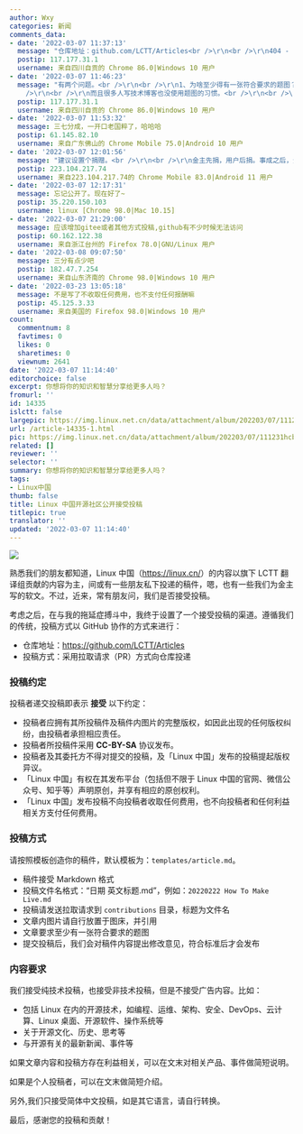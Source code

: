 ```yaml
---
author: Wxy
categories: 新闻
comments_data:
- date: '2022-03-07 11:37:13'
  message: "仓库地址：github.com/LCTT/Articles<br />\r\n<br />\r\n404 - Page not found"
  postip: 117.177.31.1
  username: 来自四川自贡的 Chrome 86.0|Windows 10 用户
- date: '2022-03-07 11:46:23'
  message: "有两个问题。<br />\r\n<br />\r\n1、为啥至少得有一张符合要求的题图？<br />\r\n<br />\r\n如果是翻译投稿，原文有题图还好说。要是原文没题图还得再弄一张题图。自己做吧费时间、还没艺术细胞，网上找又可能有版权。<br
    />\r\n<br />\r\n而且很多人写技术博客也没使用题图的习惯。<br />\r\n<br />\r\n2、投稿是否会有分成 (豪绅先捐，百姓后捐。事成之后，豪绅的钱如数奉还，百姓的钱三七分成)。"
  postip: 117.177.31.1
  username: 来自四川自贡的 Chrome 86.0|Windows 10 用户
- date: '2022-03-07 11:53:32'
  message: 三七分成，一开口老国粹了，哈哈哈
  postip: 61.145.82.10
  username: 来自广东佛山的 Chrome Mobile 75.0|Android 10 用户
- date: '2022-03-07 12:01:56'
  message: "建议设置个捐赠。<br />\r\n<br />\r\n金主先捐，用户后捐。事成之后，金主的钱如数奉还，用户的钱三七分成"
  postip: 223.104.217.74
  username: 来自223.104.217.74的 Chrome Mobile 83.0|Android 11 用户
- date: '2022-03-07 12:17:31'
  message: 忘记公开了。现在好了~
  postip: 35.220.150.103
  username: linux [Chrome 98.0|Mac 10.15]
- date: '2022-03-07 21:29:00'
  message: 应该增加gitee或者其他方式投稿,github有不少时候无法访问
  postip: 60.162.122.38
  username: 来自浙江台州的 Firefox 78.0|GNU/Linux 用户
- date: '2022-03-08 09:07:50'
  message: 三分有点少吧
  postip: 182.47.7.254
  username: 来自山东济南的 Chrome 98.0|Windows 10 用户
- date: '2022-03-23 13:05:18'
  message: 不是写了不收取任何费用，也不支付任何报酬嘛
  postip: 45.125.3.33
  username: 来自美国的 Firefox 98.0|Windows 10 用户
count:
  commentnum: 8
  favtimes: 0
  likes: 0
  sharetimes: 0
  viewnum: 2641
date: '2022-03-07 11:14:40'
editorchoice: false
excerpt: 你想将你的知识和智慧分享给更多人吗？
fromurl: ''
id: 14335
islctt: false
largepic: https://img.linux.net.cn/data/attachment/album/202203/07/111231hcbyoebk9umzm13y.jpg
url: /article-14335-1.html
pic: https://img.linux.net.cn/data/attachment/album/202203/07/111231hcbyoebk9umzm13y.jpg.thumb.jpg
related: []
reviewer: ''
selector: ''
summary: 你想将你的知识和智慧分享给更多人吗？
tags:
- Linux中国
thumb: false
title: Linux 中国开源社区公开接受投稿
titlepic: true
translator: ''
updated: '2022-03-07 11:14:40'
---
```


![](/data/attachment/album/202203/07/111231hcbyoebk9umzm13y.jpg)


熟悉我们的朋友都知道，Linux 中国（<https://linux.cn/>）的内容以旗下 LCTT 翻译组贡献的内容为主，间或有一些朋友私下投递的稿件，嗯，也有一些我们为金主写的软文。不过，近来，常有朋友问，我们是否接受投稿。


考虑之后，在与我的拖延症搏斗中，我终于设置了一个接受投稿的渠道。遵循我们的传统，投稿方式以 GitHub 协作的方式来进行：


* 仓库地址：<https://github.com/LCTT/Articles>
* 投稿方式：采用拉取请求（PR）方式向仓库投递


### 投稿约定


投稿者递交投稿即表示 **接受** 以下约定：


* 投稿者应拥有其所投稿件及稿件内图片的完整版权，如因此出现的任何版权纠纷，由投稿者承担相应责任。
* 投稿者所投稿件采用 **CC-BY-SA** 协议发布。
* 投稿者及其委托方不得对提交的投稿，及「Linux 中国」发布的投稿提起版权异议。
* 「Linux 中国」有权在其发布平台（包括但不限于 Linux 中国的官网、微信公众号、知乎等）声明原创，并享有相应的原创权利。
* 「Linux 中国」发布投稿不向投稿者收取任何费用，也不向投稿者和任何利益相关方支付任何费用。


### 投稿方式


请按照模板创造你的稿件，默认模板为：`templates/article.md`。


* 稿件接受 Markdown 格式
* 投稿文件名格式：“日期 英文标题.md”，例如：`20220222 How To Make Live.md`
* 投稿请发送拉取请求到 `contributions` 目录，标题为文件名
* 文章内图片请自行放置于图床，并引用
* 文章要求至少有一张符合要求的题图
* 提交投稿后，我们会对稿件内容提出修改意见，符合标准后才会发布


### 内容要求


我们接受纯技术投稿，也接受非技术投稿，但是不接受广告内容。比如：


* 包括 Linux 在内的开源技术，如编程、运维、架构、安全、DevOps、云计算、Linux 桌面、开源软件、操作系统等
* 关于开源文化、历史、思考等
* 与开源有关的最新新闻、事件等


如果文章内容和投稿方存在利益相关，可以在文末对相关产品、事件做简短说明。


如果是个人投稿者，可以在文末做简短介绍。


另外,我们只接受简体中文投稿，如是其它语言，请自行转换。


最后，感谢您的投稿和贡献！